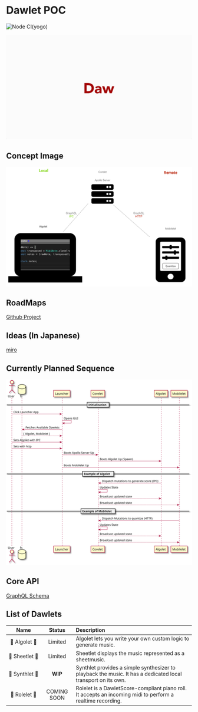 # Dawlet POC

![Node CI(yogo)](https://github.com/dawlet-team/dawlet-poc/workflows/Node%20CI(yogo)/badge.svg)

![dawlet-logo](./assets/dawlet-logo-animation.gif)

## Concept Image

![concept](./assets/dawlet-poc-concept.png)

## RoadMaps

[Github Project](https://github.com/orgs/dawlet-team/projects/1)

## Ideas (In Japanese)

[miro](https://miro.com/app/board/o9J_ku1DEhQ=/)

## Currently Planned Sequence

![sequence](./assets/sequence.svg)

## Core API

[GraphQL Schema](https://dawlet-schema.now.sh/)

## List of Dawlets

|           Name           |   Status    | Description                                                                                                  |
| :----------------------: | :---------: | :----------------------------------------------------------------------------------------------------------- |
| 🚀&#160;Algolet&#160;🚀  |   Limited   | Algolet lets you write your own custom logic to generate music.                                              |
| 🎼&#160;Sheetlet&#160;🎼 |   Limited   | Sheetlet displays the music represented as a sheetmusic.                                                     |
| 🎸&#160;Synthlet&#160;🎸 | **WIP** | Synthlet provides a simple synthesizer to playback the music. It has a dedicated local transport on its own. |
| 🎹&#160;Rolelet&#160;🎹  | COMING SOON | Rolelet is a DawletScore-compliant piano roll. It accepts an incoming midi to perform a realtime recording.  |

